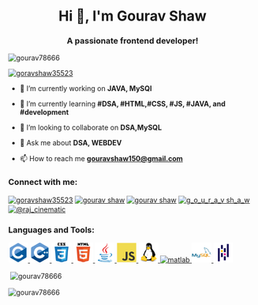 <h1 align="center">Hi 👋, I'm Gourav Shaw</h1>
<h3 align="center">A passionate frontend developer!</h3>

<p align="left"> <img src="https://komarev.com/ghpvc/?username=gourav78666&label=Profile%20views&color=0e75b6&style=flat" alt="gourav78666" /> </p>

<p align="left"> <a href="https://twitter.com/goravshaw35523" target="blank"><img src="https://img.shields.io/twitter/follow/goravshaw35523?logo=twitter&style=for-the-badge" alt="goravshaw35523" /></a> </p>

- 🔭 I’m currently working on **JAVA, MySQl**

- 🌱 I’m currently learning **#DSA, #HTML,#CSS, #JS, #JAVA, and #development**

- 👯 I’m looking to collaborate on **DSA,MySQL**

- 💬 Ask me about **DSA, WEBDEV**

- 📫 How to reach me **gouravshaw150@gmail.com**

<h3 align="left">Connect with me:</h3>
<p align="left">
<a href="https://twitter.com/goravshaw35523" target="blank"><img align="center" src="https://raw.githubusercontent.com/rahuldkjain/github-profile-readme-generator/master/src/images/icons/Social/twitter.svg" alt="goravshaw35523" height="30" width="40" /></a>
<a href="https://linkedin.com/in/gourav shaw" target="blank"><img align="center" src="https://raw.githubusercontent.com/rahuldkjain/github-profile-readme-generator/master/src/images/icons/Social/linked-in-alt.svg" alt="gourav shaw" height="30" width="40" /></a>
<a href="https://fb.com/gourav shaw" target="blank"><img align="center" src="https://raw.githubusercontent.com/rahuldkjain/github-profile-readme-generator/master/src/images/icons/Social/facebook.svg" alt="gourav shaw" height="30" width="40" /></a>
<a href="https://instagram.com/g_o_u_r_a_v sh_a_w" target="blank"><img align="center" src="https://raw.githubusercontent.com/rahuldkjain/github-profile-readme-generator/master/src/images/icons/Social/instagram.svg" alt="g_o_u_r_a_v sh_a_w" height="30" width="40" /></a>
<a href="https://www.youtube.com/c/@raj_cinematic" target="blank"><img align="center" src="https://raw.githubusercontent.com/rahuldkjain/github-profile-readme-generator/master/src/images/icons/Social/youtube.svg" alt="@raj_cinematic" height="30" width="40" /></a>
</p>

<h3 align="left">Languages and Tools:</h3>
<p align="left"> <a href="https://www.cprogramming.com/" target="_blank" rel="noreferrer"> <img src="https://raw.githubusercontent.com/devicons/devicon/master/icons/c/c-original.svg" alt="c" width="40" height="40"/> </a> <a href="https://www.w3schools.com/cpp/" target="_blank" rel="noreferrer"> <img src="https://raw.githubusercontent.com/devicons/devicon/master/icons/cplusplus/cplusplus-original.svg" alt="cplusplus" width="40" height="40"/> </a> <a href="https://www.w3schools.com/css/" target="_blank" rel="noreferrer"> <img src="https://raw.githubusercontent.com/devicons/devicon/master/icons/css3/css3-original-wordmark.svg" alt="css3" width="40" height="40"/> </a> <a href="https://www.w3.org/html/" target="_blank" rel="noreferrer"> <img src="https://raw.githubusercontent.com/devicons/devicon/master/icons/html5/html5-original-wordmark.svg" alt="html5" width="40" height="40"/> </a> <a href="https://www.java.com" target="_blank" rel="noreferrer"> <img src="https://raw.githubusercontent.com/devicons/devicon/master/icons/java/java-original.svg" alt="java" width="40" height="40"/> </a> <a href="https://developer.mozilla.org/en-US/docs/Web/JavaScript" target="_blank" rel="noreferrer"> <img src="https://raw.githubusercontent.com/devicons/devicon/master/icons/javascript/javascript-original.svg" alt="javascript" width="40" height="40"/> </a> <a href="https://www.linux.org/" target="_blank" rel="noreferrer"> <img src="https://raw.githubusercontent.com/devicons/devicon/master/icons/linux/linux-original.svg" alt="linux" width="40" height="40"/> </a> <a href="https://www.mathworks.com/" target="_blank" rel="noreferrer"> <img src="https://upload.wikimedia.org/wikipedia/commons/2/21/Matlab_Logo.png" alt="matlab" width="40" height="40"/> </a> <a href="https://www.mysql.com/" target="_blank" rel="noreferrer"> <img src="https://raw.githubusercontent.com/devicons/devicon/master/icons/mysql/mysql-original-wordmark.svg" alt="mysql" width="40" height="40"/> </a> <a href="https://pandas.pydata.org/" target="_blank" rel="noreferrer"> <img src="https://raw.githubusercontent.com/devicons/devicon/2ae2a900d2f041da66e950e4d48052658d850630/icons/pandas/pandas-original.svg" alt="pandas" width="40" height="40"/> </a> </p>

<p>&nbsp;<img align="center" src="https://github-readme-stats.vercel.app/api?username=gourav78666&show_icons=true&locale=en" alt="gourav78666" /></p>

<p><img align="center" src="https://github-readme-streak-stats.herokuapp.com/?user=gourav78666&" alt="gourav78666" /></p>
